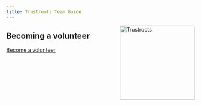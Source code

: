 ```yaml
---
title: Trustroots Team Guide
---
```


<div style="float:right">
  <a href="https://www.trustroots.org/">
    <img
      width="200"
      src="https://cdn.rawgit.com/Trustroots/trustroots/master/public/img/logo/color.svg"
      alt="Trustroots"
    ></a>
</div>

## Becoming a volunteer

[Become a volunteer](Volunteering.md)

